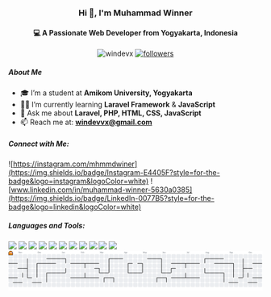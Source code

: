 <!-- Header -->
<h3 align="center">Hi 👋, I'm Muhammad Winner</h3>
<h4 align="center">💻 A Passionate Web Developer from Yogyakarta, Indonesia</h4>

<!-- Badges -->
<p align="center">
  <img src="https://komarev.com/ghpvc/?username=windevx&label=Profile%20views&color=0e75b6&style=flat" alt="windevx" />
  <a href="https://github.com/windevx?tab=followers">
    <img src="https://img.shields.io/github/followers/windevx?label=Followers&style=social" alt="followers" />
  </a>
</p>



##### About Me
- 🎓 I’m a student at **Amikom University, Yogyakarta**
- 👨‍💻 I’m currently learning **Laravel Framework** & **JavaScript**
- 💬 Ask me about **Laravel, PHP, HTML, CSS, JavaScript**
- 📫 Reach me at: **windevvx@gmail.com**



##### Connect with Me:
![https://instagram.com/mhmmdwiner](https://img.shields.io/badge/Instagram-E4405F?style=for-the-badge&logo=instagram&logoColor=white) ![www.linkedin.com/in/muhammad-winner-5630a0385](https://img.shields.io/badge/LinkedIn-0077B5?style=for-the-badge&logo=linkedin&logoColor=white)



##### Languages and Tools:
<img src="https://img.shields.io/badge/HTML5-E34F26?style=for-the-badge&logo=html5&logoColor=white" />
<img src="https://img.shields.io/badge/JavaScript-323330?style=for-the-badge&logo=javascript&logoColor=F7DF1E" />
<img src="https://img.shields.io/badge/PHP-777BB4?style=for-the-badge&logo=php&logoColor=white" />
<img src="https://img.shields.io/badge/Python-FFD43B?style=for-the-badge&logo=python&logoColor=blue" />
<img src="https://img.shields.io/badge/Bootstrap-563D7C?style=for-the-badge&logo=bootstrap&logoColor=white" />
<img src="https://img.shields.io/badge/Laragon-0E83CD?style=for-the-badge&logo=Laragon&logoColor=white" />
<img src="https://img.shields.io/badge/Laravel-FF2D20?style=for-the-badge&logo=laravel&logoColor=white" />
<img src="https://img.shields.io/badge/livewire-4e56a6?style=for-the-badge&logo=livewire&logoColor=white" />
<img src="https://img.shields.io/badge/Node%20js-339933?style=for-the-badge&logo=nodedotjs&logoColor=white" />
<img src="https://img.shields.io/badge/Tailwind_CSS-38B2AC?style=for-the-badge&logo=tailwind-css&logoColor=white" />
<img src="https://img.shields.io/badge/Alpine%20JS-8BC0D0?style=for-the-badge&logo=alpinedotjs&logoColor=black" />
<!-- <img src="{BadgeURLHere}" />
<img src="{BadgeURLHere}" /> -->




<picture>
  <source media="(prefers-color-scheme: dark)" srcset="https://raw.githubusercontent.com/windevx/windevx/output/pacman-contribution-graph-dark.svg">
  <source media="(prefers-color-scheme: light)" srcset="https://raw.githubusercontent.com/windevx/windevx/output/pacman-contribution-graph.svg">
  <img alt="pacman contribution graph" src="https://raw.githubusercontent.com/windevx/windevx/output/pacman-contribution-graph.svg">
</picture>
